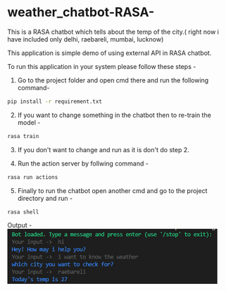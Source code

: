 # weather_chatbot-RASA-
This is a RASA chatbot which tells about the temp of the city.( right now i have included only delhi, raebareli, mumbai, lucknow)

This application is simple demo of using external API in RASA chatbot.

To run this application in your system please follow these steps - 
1. Go to the project folder and open cmd there and run the following command-
```sh
pip install -r requirement.txt
```

2. If you want to change something in the chatbot then to re-train the model - 
```sh
rasa train
```

3. If you don't want to change and run as it is don't do step 2.

4. Run the action server by follwing command - 

```sh
rasa run actions
```

5. Finally to run the chatbot open another cmd and go to the project directory and run - 
```sh
rasa shell
```

Output - 
![Chatbot](https://github.com/ujjwal1912/weather_chatbot-RASA-/blob/master/img/output.PNG)
